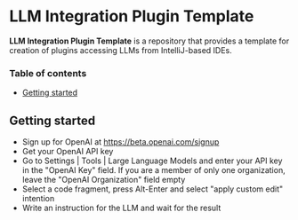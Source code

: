 # LLM Integration Plugin Template

<!-- Plugin description -->
**LLM Integration Plugin Template** is a repository that provides a template for creation of plugins accessing LLMs from
IntelliJ-based IDEs.
<!-- Plugin description end -->

### Table of contents

- [Getting started](#getting-started)

## Getting started

- Sign up for OpenAI at https://beta.openai.com/signup
- Get your OpenAI API key
- Go to Settings | Tools | Large Language Models and enter your API key in the "OpenAI Key" field. If you are a member
  of only one organization, leave the "OpenAI Organization" field empty
- Select a code fragment, press Alt-Enter and select "apply custom edit" intention
- Write an instruction for the LLM and wait for the result
